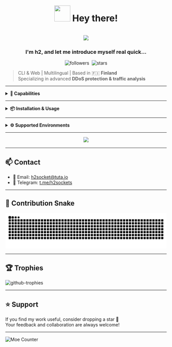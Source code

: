 
<div align="center">
  <h1><img src="https://github.com/images/mona-whisper.gif" width="50" height="50" autoplay loop> Hey there!</h1><br>
  <img src="https://i.gifer.com/8V60.gif" width="300" autoplay loop></img><br>
  <h3>I'm h2, and let me introduce myself real quick...</h3>
  <img alt="followers" src="https://img.shields.io/github/followers/h2sockets?label=Followers&style=social">‎‎  ‎ <img src="https://img.shields.io/github/stars/h2sockets?label=Stars" alt="stars">‎‎
</div>

> CLI & Web | Multilingual | Based in 🇫🇮 **Finland**  
> Specializing in advanced **DDoS protection & traffic analysis**

---
<details>
  <summary><strong>🌱 Capabilities</strong></summary>
  
```ruby
## 🛠️ Development Stack

- Platforms: CLI tools & Web apps
- Development: Full-Stack (strong point in: javascript, elixir and web languages)
- OS: Artix & W11

---

## 🌐 Spoken Languages

- 🇫🇮 Finnish (Suomi)  
- 🇬🇧 English  
- 🇫🇷 French

---

## 🔐 Domain Focus

- 🛡️ DDoS Protection  
- 📊 Network Analysis  
- 🔍 Deep Protocol Inspection 
- ⚙️ Real-Time Traffic Intelligence

---

## 🚀 Content

- ⚡ High-performance CLI tools for many purposes
- 🌍 Scalable web interfaces for various needs
- 🔁 Multi-language backend integration  
- 💾 Efficient low-level tooling (Assembly / C)  
- 🧬 Custom protocol analyzers  
- 🕸️ Web/API layer protection  
```

</details>

---

<details>
  <summary><strong>📦 Installation & Usage</strong></summary>

```bash
# Clone the repo
git clone https://github.com/h2sockets/h2sockets.git
cd h2sockets

# Setup
gcc -o h2sockets h2sockets.c -pthread

# Run
./h2sockets
```

> Now you can use me! :)

</details>

---

<details>
  <summary><strong>⚙️ Supported Environments</strong></summary>

```elixir
- 🐧 Linux (Ubuntu, Arch, Alpine)  
- 🪟 Windows 10+  
- 🍎 macOS (M1+ supported)  
- 🐳 Docker & VM compatible
```

</details>

---

<div align="center">
        <img id="example-view" src="https://spotify-github-profile.kittinanx.com/api/view?uid=31nem6usymz3ldj4abut5w47pgci&amp;cover_image=true&amp;theme=novatorem&amp;show_offline=false&amp;background_color=121212&amp;interchange=false&amp;bar_color=53b14f&amp;bar_color_cover=false">
</div>

---

## 📫 Contact

- 📧 Email: [h2socket@tuta.io](mailto:h2socket@tuta.io)  
- 💬 Telegram: [t.me/h2sockets](https://t.me/h2sockets)

---

## 🐍 Contribution Snake
<div align="center">
<picture>
  <source media="(prefers-color-scheme: dark)" srcset="https://raw.githubusercontent.com/h2sockets/h2sockets/output/github-contribution-grid-snake-dark.svg">
  <source media="(prefers-color-scheme: light)" srcset="https://raw.githubusercontent.com/h2sockets/h2sockets/output/github-contribution-grid-snake.svg">
  <img alt="github contribution grid snake animation" src="https://raw.githubusercontent.com/h2sockets/h2sockets/output/github-contribution-grid-snake.svg">
</picture>
</div>

---

## 🏆 Trophies
![github-trophies](https://stats.hyo.dev/api/github-trophies?login=h2sockets)

---

## ⭐ Support

If you find my work useful, consider dropping a star 🌟  
Your feedback and collaboration are always welcome!

---

![Moe Counter](https://count.getloli.com/@h2sockets-readme-widget-hub)
